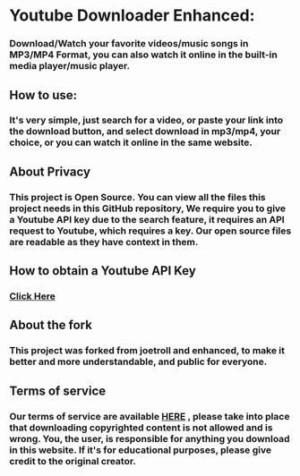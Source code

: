 # Youtube Downloader Enhanced:

### Download/Watch your favorite videos/music songs in MP3/MP4 Format, you can also watch it online in the built-in media player/music player.

## How to use:

### It's very simple, just search for a video, or paste your link into the download button, and select download in mp3/mp4, your choice, or you can watch it online in the same website.

## About Privacy

### This project is Open Source. You can view all the files this project needs in this GitHub repository, We require you to give a Youtube API key due to the search feature, it requires an API request to Youtube, which requires a key. Our open source files are readable as they have context in them.

## How to obtain a Youtube API Key

### [Click Here](https://developers.google.com/youtube/v3/getting-started)

## About the fork

### This project was forked from joetroll and enhanced, to make it better and more understandable, and public for everyone.

## Terms of service

### Our terms of service are available [HERE](https://scanyt.pages.dev/terms) , please take into place that downloading copyrighted content is not allowed and is wrong. You, the user, is responsible for anything you download in this website. If it's for educational purposes, please give credit to the original creator.
